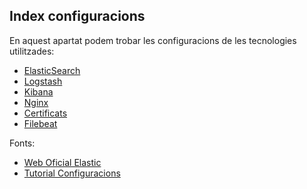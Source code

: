 ## Index configuracions

En aquest apartat podem trobar les configuracions de les tecnologies
utilitzades:

- [ElasticSearch](ElasticSearch.md)
- [Logstash](Logstash.md)
- [Kibana](Kibana.md)
- [Nginx](Nginx.md)
- [Certificats](Certificats.md)
- [Filebeat](Filebeat.md)

Fonts:

- [Web Oficial Elastic](https://www.elastic.co/guide/index.html) 
- [Tutorial Configuracions](https://www.digitalocean.com/community/tutorials/how-to-use-logstash-and-kibana-to-centralize-logs-on-centos-6)
